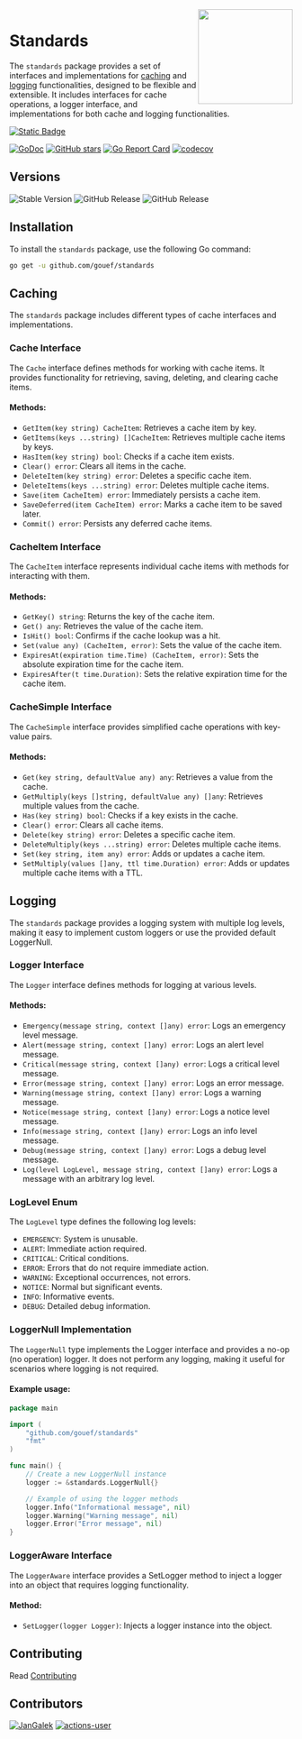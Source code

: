 <img align=right width="168" src="docs/gouef_logo.png">

# Standards

The `standards` package provides a set of interfaces and implementations for [caching](#caching) and [logging](#logging) functionalities, designed to be flexible and extensible. It includes interfaces for cache operations, a logger interface, and implementations for both cache and logging functionalities.

[![Static Badge](https://img.shields.io/badge/Github-gouef%2Fstandards-blue?style=for-the-badge&logo=github&link=github.com%2Fgouef%2Fstandards)](https://github.com/gouef/standards)

[![GoDoc](https://pkg.go.dev/badge/github.com/gouef/standards.svg)](https://pkg.go.dev/github.com/gouef/standards)
[![GitHub stars](https://img.shields.io/github/stars/gouef/standards?style=social)](https://github.com/gouef/standards/stargazers)
[![Go Report Card](https://goreportcard.com/badge/github.com/gouef/standards)](https://goreportcard.com/report/github.com/gouef/standards)
[![codecov](https://codecov.io/github/gouef/standards/branch/main/graph/badge.svg?token=YUG8EMH6Q8)](https://codecov.io/github/gouef/standards)

## Versions
![Stable Version](https://img.shields.io/github/v/release/gouef/standards?label=Stable&labelColor=green)
![GitHub Release](https://img.shields.io/github/v/release/gouef/standards?label=RC&include_prereleases&filter=*rc*&logoSize=diago)
![GitHub Release](https://img.shields.io/github/v/release/gouef/standards?label=Beta&include_prereleases&filter=*beta*&logoSize=diago)

## Installation

To install the `standards` package, use the following Go command:

```bash
go get -u github.com/gouef/standards
```

## Caching
The `standards` package includes different types of cache interfaces and implementations.

### Cache Interface

The `Cache` interface defines methods for working with cache items. It provides functionality for retrieving, saving, deleting, and clearing cache items.

#### Methods:
- `GetItem(key string) CacheItem`: Retrieves a cache item by key.
- `GetItems(keys ...string) []CacheItem`: Retrieves multiple cache items by keys.
- `HasItem(key string) bool`: Checks if a cache item exists.
- `Clear() error`: Clears all items in the cache.
- `DeleteItem(key string) error`: Deletes a specific cache item.
- `DeleteItems(keys ...string) error`: Deletes multiple cache items.
- `Save(item CacheItem) error`: Immediately persists a cache item.
- `SaveDeferred(item CacheItem) error`: Marks a cache item to be saved later.
- `Commit() error`: Persists any deferred cache items.

### CacheItem Interface
The `CacheItem` interface represents individual cache items with methods for interacting with them.

#### Methods:
- `GetKey() string`: Returns the key of the cache item.
- `Get() any`: Retrieves the value of the cache item.
- `IsHit() bool`: Confirms if the cache lookup was a hit.
- `Set(value any) (CacheItem, error)`: Sets the value of the cache item.
- `ExpiresAt(expiration time.Time) (CacheItem, error)`: Sets the absolute expiration time for the cache item.
- `ExpiresAfter(t time.Duration)`: Sets the relative expiration time for the cache item.

### CacheSimple Interface
The `CacheSimple` interface provides simplified cache operations with key-value pairs.

#### Methods:
- `Get(key string, defaultValue any) any`: Retrieves a value from the cache.
- `GetMultiply(keys []string, defaultValue any) []any`: Retrieves multiple values from the cache.
- `Has(key string) bool`: Checks if a key exists in the cache.
- `Clear() error`: Clears all cache items.
- `Delete(key string) error`: Deletes a specific cache item.
- `DeleteMultiply(keys ...string) error`: Deletes multiple cache items.
- `Set(key string, item any) error`: Adds or updates a cache item.
- `SetMultiply(values []any, ttl time.Duration) error`: Adds or updates multiple cache items with a TTL.

## Logging
The `standards` package provides a logging system with multiple log levels, making it easy to implement custom loggers or use the provided default LoggerNull.

### Logger Interface
The `Logger` interface defines methods for logging at various levels.

#### Methods:
- `Emergency(message string, context []any) error`: Logs an emergency level message.
- `Alert(message string, context []any) error`: Logs an alert level message.
- `Critical(message string, context []any) error`: Logs a critical level message.
- `Error(message string, context []any) error`: Logs an error message.
- `Warning(message string, context []any) error`: Logs a warning message.
- `Notice(message string, context []any) error`: Logs a notice level message.
- `Info(message string, context []any) error`: Logs an info level message.
- `Debug(message string, context []any) error`: Logs a debug level message.
- `Log(level LogLevel, message string, context []any) error`: Logs a message with an arbitrary log level.

### LogLevel Enum
The `LogLevel` type defines the following log levels:

- `EMERGENCY`: System is unusable.
- `ALERT`: Immediate action required.
- `CRITICAL`: Critical conditions.
- `ERROR`: Errors that do not require immediate action.
- `WARNING`: Exceptional occurrences, not errors.
- `NOTICE`: Normal but significant events.
- `INFO`: Informative events.
- `DEBUG`: Detailed debug information.

### LoggerNull Implementation
The `LoggerNull` type implements the Logger interface and provides a no-op (no operation) logger. It does not perform any logging, making it useful for scenarios where logging is not required.

#### Example usage:

```go
package main

import (
	"github.com/gouef/standards"
	"fmt"
)

func main() {
	// Create a new LoggerNull instance
	logger := &standards.LoggerNull{}

	// Example of using the logger methods
	logger.Info("Informational message", nil)
	logger.Warning("Warning message", nil)
	logger.Error("Error message", nil)
}

```

### LoggerAware Interface
The `LoggerAware` interface provides a SetLogger method to inject a logger into an object that requires logging functionality.

#### Method:
- `SetLogger(logger Logger)`: Injects a logger instance into the object.

## Contributing

Read [Contributing](CONTRIBUTING.md)

## Contributors

<div>
<span>
  <a href="https://github.com/JanGalek"><img src="https://raw.githubusercontent.com/gouef/standards/refs/heads/contributors-svg/.github/contributors/JanGalek.svg" alt="JanGalek" /></a>
</span>
<span>
  <a href="https://github.com/actions-user"><img src="https://raw.githubusercontent.com/gouef/standards/refs/heads/contributors-svg/.github/contributors/actions-user.svg" alt="actions-user" /></a>
</span>
</div>

